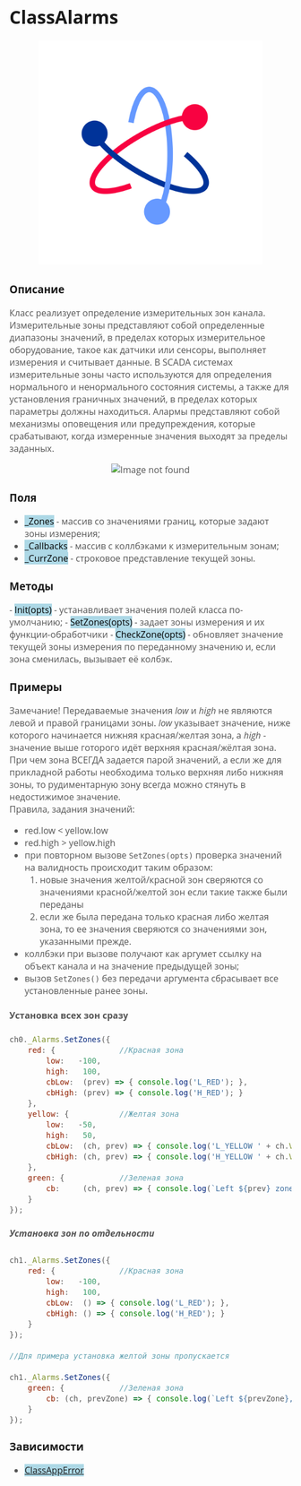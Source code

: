 <div style = "font-family: 'Open Sans', sans-serif; font-size: 16px">

# ClassAlarms
<div style = "color: #555">
    <p align="center">
    <img src="./res/logo.png" width="400" title="hover text">
    </p>
</div>

### Описание
<div style = "color: #555">

Класс реализует определение измерительных зон канала. 
Измерительные зоны представляют собой определенные диапазоны значений, в пределах которых измерительное оборудование, такое как датчики или сенсоры, выполняет измерения и считывает данные. В SCADA системах измерительные зоны часто используются для определения нормального и ненормального состояния системы, а также для установления граничных значений, в пределах которых параметры должны находиться.
Алармы представляют собой механизмы оповещения или предупреждения, которые срабатывают, когда измеренные значения выходят за пределы заданных. 

<div align='center'>
    <img src="./res/zones_low_res.png" alt="Image not found">
</div>
</div>

### Поля
<div style = "color: #555">

- <mark style="background-color: lightblue">_Zones</mark> - массив со значениями границ, которые задают зоны измерения;
- <mark style="background-color: lightblue">_Callbacks</mark> - массив с коллбэками к измерительным зонам;
- <mark style="background-color: lightblue">_CurrZone</mark> - строковое представление текущей зоны.
</div>

### Методы
<div style = "color: #555">
- <mark style="background-color: lightblue">Init(opts)</mark> - устанавливает значения полей класса по-умолчанию;
- <mark style="background-color: lightblue">SetZones(opts)</mark> - задает зоны измерения и их функции-обработчики
- <mark style="background-color: lightblue">CheckZone(opts)</mark> - обновляет значение текущей зоны измерения по переданному значению и, если зона сменилась, вызывает её колбэк.
</div>

### Примеры
<div style = "color: #555">

Замечание! Передаваемые значения *low* и *high* не являются левой и правой границами зоны. *low* указывает значение, ниже которого начинается нижняя красная/желтая зона, а *high* - значение выше готорого идёт верхняя красная/жёлтая зона. При чем зона ВСЕГДА задается парой значений, а если же для прикладной работы необходима только верхняя либо нижняя зоны, то рудиментарную зону всегда можно стянуть в недостижимое значение.  
Правила, задания значений:
- red.low < yellow.low
- red.high > yellow.high
- при повторном вызове `SetZones(opts)` проверка значений на валидность происходит таким образом: 
    1. новые значения желтой/красной зон сверяются со значениями красной/желтой зон если такие также были переданы
    2. если же была передана только красная либо желтая зона, то ее значения сверяются со значениями зон, указанными прежде. 
- коллбэки при вызове получают как аргумет ссылку на объект канала и на значение предыдущей зоны;
- вызов `SetZones()` без передачи аргумента сбрасывает все установленные ранее зоны.

#### Установка всех зон сразу
```js
ch0._Alarms.SetZones({         
    red: {              //Красная зона
        low:   -100, 
        high:   100, 
        cbLow:  (prev) => { console.log('L_RED'); }, 
        cbHigh: (prev) => { console.log('H_RED'); }
    },
    yellow: {           //Желтая зона
        low:   -50, 
        high:   50, 
        cbLow:  (ch, prev) => { console.log('L_YELLOW ' + ch.Value); }, 
        cbHigh: (ch, prev) => { console.log('H_YELLOW ' + ch.Value); } 
    },
    green: {            //Зеленая зона
        cb:     (ch, prev) => { console.log(`Left ${prev} zone, now in GREEN zone`); } 
    }
});
```

##### Установка зон по отдельности
```js
ch1._Alarms.SetZones({         
    red: {              //Красная зона
        low:   -100, 
        high:   100, 
        cbLow:  () => { console.log('L_RED'); }, 
        cbHigh: () => { console.log('H_RED'); }
    }
});

//Для примера установка желтой зоны пропускается

ch1._Alarms.SetZones({
    green: {            //Зеленая зона
        cb: (ch, prevZone) => { console.log(`Left ${prevZone}, now GREEN zone`); } 
    }
});
```
</div>

### Зависимости
<div style = "color: #555">

- <mark style="background-color: lightblue">[ClassAppError](https://github.com/Konkery/ModuleAppError/blob/main/README.md)</mark>
</div>

</div>